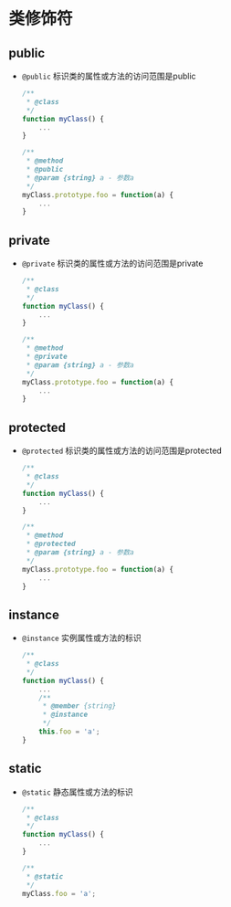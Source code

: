 # 类修饰符

## public

+ `@public` 标识类的属性或方法的访问范围是public

  ```js
  /**
   * @class
   */
  function myClass() {
      ...
  }

  /**
   * @method
   * @public
   * @param {string} a - 参数a
   */
  myClass.prototype.foo = function(a) {
      ...
  }
  ```

## private

+ `@private` 标识类的属性或方法的访问范围是private

  ```js
  /**
   * @class
   */
  function myClass() {
      ...
  }

  /**
   * @method
   * @private
   * @param {string} a - 参数a
   */
  myClass.prototype.foo = function(a) {
      ...
  }
  ```

## protected

+ `@protected` 标识类的属性或方法的访问范围是protected

  ```js
  /**
   * @class
   */
  function myClass() {
      ...
  }

  /**
   * @method
   * @protected
   * @param {string} a - 参数a
   */
  myClass.prototype.foo = function(a) {
      ...
  }
  ```

## instance

+ `@instance` 实例属性或方法的标识

  ```js
  /**
   * @class
   */
  function myClass() {
      ...
      /**
       * @member {string}
       * @instance
       */
      this.foo = 'a';
  }
  ```

## static

+ `@static` 静态属性或方法的标识

  ```js
  /**
   * @class
   */
  function myClass() {
      ...
  }

  /**
   * @static
   */
  myClass.foo = 'a';
  ```

